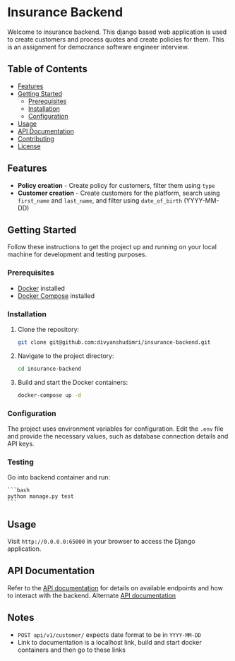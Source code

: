 # Insurance Backend

Welcome to insurance backend. This django based web application is used to create customers and process quotes and create policies for them. This is an assignment for democrance software engineer interview.

## Table of Contents

- [Features](#features)
- [Getting Started](#getting-started)
  - [Prerequisites](#prerequisites)
  - [Installation](#installation)
  - [Configuration](#configuration)
- [Usage](#usage)
- [API Documentation](#api-documentation)
- [Contributing](#contributing)
- [License](#license)

## Features

- **Policy creation** - Create policy for customers, filter them using `type`
- **Customer creation** - Create customers for the platform, search using `first_name` and `last_name`, and filter using `date_of_birth` (YYYY-MM-DD)

## Getting Started

Follow these instructions to get the project up and running on your local machine for development and testing purposes.

### Prerequisites

- [Docker](https://www.docker.com/) installed
- [Docker Compose](https://docs.docker.com/compose/) installed

### Installation

1. Clone the repository:

    ```bash
    git clone git@github.com:divyanshudimri/insurance-backend.git
    ```

2. Navigate to the project directory:

    ```bash
    cd insurance-backend
    ```

3. Build and start the Docker containers:

    ```bash
    docker-compose up -d
    ```

### Configuration

The project uses environment variables for configuration. Edit the `.env` file and provide the necessary values, such as database connection details and API keys.

### Testing

Go into backend container and run:

    ```bash
    python manage.py test
    ```


## Usage

Visit `http://0.0.0.0:65000` in your browser to access the Django application.

## API Documentation

Refer to the [API documentation](http://0.0.0.0:65000/docs/) for details on available endpoints and how to interact with the backend.
Alternate [API documentation](http://0.0.0.0:65000/redoc/)

## Notes
- `POST api/v1/customer/` expects date format to be in `YYYY-MM-DD`
- Link to documentation is a localhost link, build and start docker containers and then go to these links
